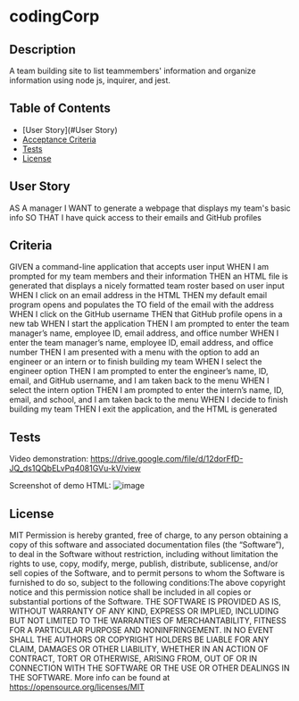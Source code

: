 # codingCorp

## Description
A team building site to list teammembers' information and organize information using node js, inquirer, and jest. 

## Table of Contents
- [User Story](#User Story)
- [Acceptance Criteria](#criteria)
- [Tests](#tests)
- [License](#license)

## User Story
AS A manager
I WANT to generate a webpage that displays my team's basic info
SO THAT I have quick access to their emails and GitHub profiles

## Criteria
GIVEN a command-line application that accepts user input
WHEN I am prompted for my team members and their information
THEN an HTML file is generated that displays a nicely formatted team roster based on user input
WHEN I click on an email address in the HTML
THEN my default email program opens and populates the TO field of the email with the address
WHEN I click on the GitHub username
THEN that GitHub profile opens in a new tab
WHEN I start the application
THEN I am prompted to enter the team manager’s name, employee ID, email address, and office number
WHEN I enter the team manager’s name, employee ID, email address, and office number
THEN I am presented with a menu with the option to add an engineer or an intern or to finish building my team
WHEN I select the engineer option
THEN I am prompted to enter the engineer’s name, ID, email, and GitHub username, and I am taken back to the menu
WHEN I select the intern option
THEN I am prompted to enter the intern’s name, ID, email, and school, and I am taken back to the menu
WHEN I decide to finish building my team
THEN I exit the application, and the HTML is generated

## Tests
Video demonstration: 
https://drive.google.com/file/d/12dorFfD-JQ_ds1QQbELvPq4081GVu-kV/view

Screenshot of demo HTML: 
![image](https://github.com/Jazinha/codingCorp/assets/117381175/dcc363c0-9228-4052-b26c-fbaf37c0e1f7)

## License
MIT
Permission is hereby granted, free of charge, to any person obtaining a copy of this software and associated documentation files (the “Software”), to deal in the Software without restriction, including without limitation the rights to use, copy, modify, merge, publish, distribute, sublicense, and/or sell copies of the Software, and to permit persons to whom the Software is furnished to do so, subject to the following conditions:The above copyright notice and this permission notice shall be included in all copies or substantial portions of the Software.
    THE SOFTWARE IS PROVIDED AS IS, WITHOUT WARRANTY OF ANY KIND, EXPRESS OR IMPLIED, INCLUDING BUT NOT LIMITED TO THE WARRANTIES OF MERCHANTABILITY, FITNESS FOR A PARTICULAR PURPOSE AND NONINFRINGEMENT. IN NO EVENT SHALL THE AUTHORS OR COPYRIGHT HOLDERS BE LIABLE FOR ANY CLAIM, DAMAGES OR OTHER LIABILITY, WHETHER IN AN ACTION OF CONTRACT, TORT OR OTHERWISE, ARISING FROM, OUT OF OR IN CONNECTION WITH THE SOFTWARE OR THE USE OR OTHER DEALINGS IN THE SOFTWARE. More info can be found at https://opensource.org/licenses/MIT
